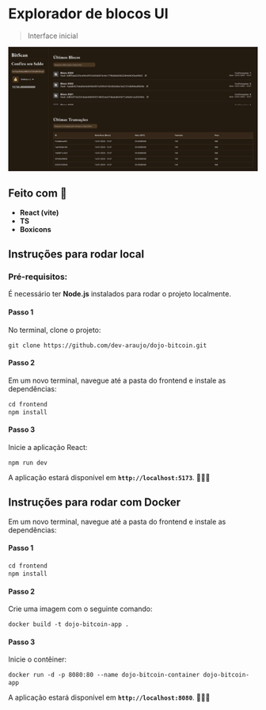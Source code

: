 # Explorador de blocos UI


> Interface inicial 


![alt text](../frontend/src/assets/btc-explorer.png)



## Feito com 🔨
- **React (vite)** 
- **TS** 
- **Boxicons**

## Instruções para rodar local

### Pré-requisitos:

É necessário ter **Node.js** instalados para rodar o projeto localmente. 

#### Passo 1
No terminal, clone o projeto:
```
git clone https://github.com/dev-araujo/dojo-bitcoin.git
```

#### Passo 2

Em um novo terminal, navegue até a pasta do frontend e instale as dependências:

```
cd frontend
npm install
```

#### Passo 3
Inicie a aplicação React:

```
npm run dev
```

A aplicação estará disponível em **`http://localhost:5173`**. 🎉✨🥳


## Instruções para rodar com Docker 

Em um novo terminal, navegue até a pasta do frontend e instale as dependências:

#### Passo 1
```
cd frontend
npm install
```

#### Passo 2
Crie uma imagem com o seguinte comando:

```
docker build -t dojo-bitcoin-app .
```

#### Passo 3
Inicie o contêiner:

```
docker run -d -p 8080:80 --name dojo-bitcoin-container dojo-bitcoin-app
```

A aplicação estará disponível em **`http://localhost:8080`**. 🎉✨🥳